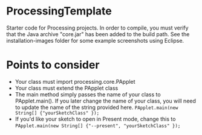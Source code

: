 # ProcessingTemplate
Starter code for Processing projects.  In order to compile, you must verify that 
the Java archive "core.jar" has been added to the build path. See the 
installation-images folder for some example screenshots using Eclipse.

# Points to consider
* Your class must import processing.core.PApplet
* Your class must extend the PApplet class
* The main method simply passes the name of your class to PApplet.main().  If you later
change the name of your class, you will need to update the name of the string provided here.
`PApplet.main(new String[] {"yourSketchClass" });`
* If you'd like your sketch to open in Present mode, change this to 
`PApplet.main(new String[] {"--present", "yourSketchClass" });`

